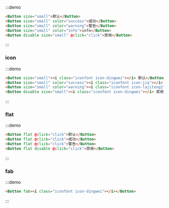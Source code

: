 :::demo
```html
<Button size="small">默认</Button>
<Button size="small" color="success">成功</Button>
<Button size="small" color="warning">警告</Button>
<Button size="small" color="info">info</Button>
<Button disable size="small" @click="click">禁用</Button>
```
:::

### icon

:::demo
```html
<Button size="small"><i class="iconfont icon-dingwei"></i> 默认</Button>
<Button size="small" color="success"><i class="iconfont icon-jia"></i> 成功</Button>
<Button size="small" color="warning"><i class="iconfont icon-lajitong1"></i> 警告</Button>
<Button disable size="small"><i class="iconfont icon-dingwei"></i> 禁用</Button>
```
:::

### flat

:::demo
```html
<Button flat @click="click">默认</Button>
<Button flat @click="click">成功</Button>
<Button flat @click="click">警告</Button>
<Button flat disable @click="click">禁用</Button>
```
:::

### fab

:::demo
```html
<Button fab><i class="iconfont icon-dingwei"></i></Button>
```
:::

<script>
export default {
  // data() {
  //   return {};
  // },
  methods: {
    click(ev) {
      console.log(666);
    }
  }
};
</script>